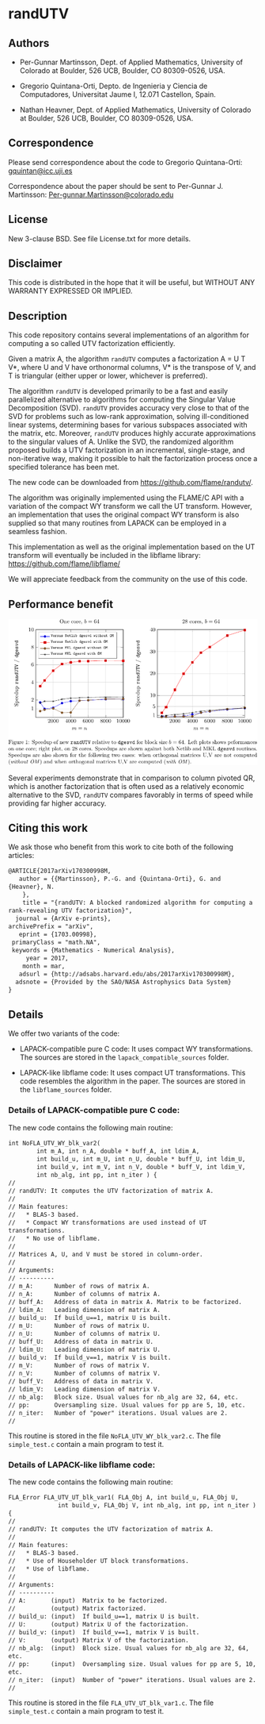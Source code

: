 # randUTV

## Authors

* Per-Gunnar Martinsson,
  Dept. of Applied Mathematics,
  University of Colorado at Boulder,
  526 UCB, Boulder, CO 80309-0526, USA.

* Gregorio Quintana-Orti,
  Depto. de Ingenieria y Ciencia de Computadores,
  Universitat Jaume I,
  12.071 Castellon, Spain.

* Nathan Heavner,
  Dept. of Applied Mathematics,
  University of Colorado at Boulder,
  526 UCB, Boulder, CO 80309-0526, USA.

## Correspondence

Please send correspondence about the code to 
Gregorio Quintana-Ortí: <gquintan@icc.uji.es>

Correspondence about the paper should be sent to
Per-Gunnar J. Martinsson: <Per-gunnar.Martinsson@colorado.edu>

## License

New 3-clause BSD.
See file License.txt for more details.

## Disclaimer

This code is distributed in the hope that it will be useful, but
WITHOUT ANY WARRANTY EXPRESSED OR IMPLIED. 

## Description

This code repository contains several implementations 
of an algorithm for computing a so called UTV factorization efficiently.

Given a matrix A, the algorithm `randUTV` 
computes a factorization A = U T V*, where 
U and V have orthonormal columns,
V* is the transpose of V,
and T is triangular (either upper or lower, whichever is preferred).

The algorithm `randUTV` is developed primarily
to be a fast and easily parallelized alternative
to algorithms for computing the Singular Value Decomposition (SVD).
`randUTV` provides accuracy very close to that of the SVD for problems
such as low-rank approximation, solving ill-conditioned linear systems,
determining bases for various subspaces associated with the matrix, etc.
Moreover, `randUTV` produces
highly accurate approximations to the singular values of A.
Unlike the SVD,
the randomized algorithm proposed builds a UTV factorization in an
incremental, single-stage, and non-iterative way, making it
possible to halt the factorization process 
once a specified tolerance has been met.

The new code can be downloaded from https://github.com/flame/randutv/.

The algorithm was originally implemented using the FLAME/C API with 
a variation of the compact WY transform we call the UT transform. 
However, an implementation that uses the original compact WY transform 
is also supplied so that many routines from LAPACK can be employed in a 
seamless fashion.

This implementation as well as the original implementation based on the UT
transform will eventually be included in the libflame library: 
https://github.com/flame/libflame/

We will appreciate feedback from the community on the use of this code.

## Performance benefit

![alt tag](./utv_marbore_speedups_nb64.png)

Several experiments demonstrate that in comparison to column pivoted QR, 
which is another factorization that is often used 
as a relatively economic alternative to the SVD,
`randUTV` compares favorably in terms of speed while providing far higher
accuracy.

## Citing this work

We ask those who benefit from this work 
to cite both of the following articles:

```
@ARTICLE{2017arXiv170300998M,
   author = {{Martinsson}, P.-G. and {Quintana-Orti}, G. and {Heavner}, N.
	},
    title = "{randUTV: A blocked randomized algorithm for computing a rank-revealing UTV factorization}",
  journal = {ArXiv e-prints},
archivePrefix = "arXiv",
   eprint = {1703.00998},
 primaryClass = "math.NA",
 keywords = {Mathematics - Numerical Analysis},
     year = 2017,
    month = mar,
   adsurl = {http://adsabs.harvard.edu/abs/2017arXiv170300998M},
  adsnote = {Provided by the SAO/NASA Astrophysics Data System}
}
```

## Details

We offer two variants of the code:

* LAPACK-compatible pure C code: 
  It uses compact WY transformations.
  The sources are stored in the `lapack_compatible_sources` folder.

* LAPACK-like libflame code: 
  It uses compact UT transformations.
  This code resembles the algorithm in the paper.
  The sources are stored in the `libflame_sources` folder.

### Details of LAPACK-compatible pure C code: 

The new code contains the following main routine:

```
int NoFLA_UTV_WY_blk_var2(
        int m_A, int n_A, double * buff_A, int ldim_A,
        int build_u, int m_U, int n_U, double * buff_U, int ldim_U,
        int build_v, int m_V, int n_V, double * buff_V, int ldim_V,
        int nb_alg, int pp, int n_iter ) {
//
// randUTV: It computes the UTV factorization of matrix A.
//
// Main features:
//   * BLAS-3 based.
//   * Compact WY transformations are used instead of UT transformations.
//   * No use of libflame.
//
// Matrices A, U, and V must be stored in column-order.
//
// Arguments:
// ----------
// m_A:      Number of rows of matrix A.
// n_A:      Number of columns of matrix A.
// buff_A:   Address of data in matrix A. Matrix to be factorized.
// ldim_A:   Leading dimension of matrix A.
// build_u:  If build_u==1, matrix U is built.
// m_U:      Number of rows of matrix U.
// n_U:      Number of columns of matrix U.
// buff_U:   Address of data in matrix U.
// ldim_U:   Leading dimension of matrix U.
// build_v:  If build_v==1, matrix V is built.
// m_V:      Number of rows of matrix V.
// n_V:      Number of columns of matrix V.
// buff_V:   Address of data in matrix V.
// ldim_V:   Leading dimension of matrix V.
// nb_alg:   Block size. Usual values for nb_alg are 32, 64, etc.
// pp:       Oversampling size. Usual values for pp are 5, 10, etc.
// n_iter:   Number of "power" iterations. Usual values are 2.
//
```

This routine is stored in the file `NoFLA_UTV_WY_blk_var2.c`.
The file `simple_test.c` contain a main program to test it.

### Details of LAPACK-like libflame code: 

The new code contains the following main routine:

```
FLA_Error FLA_UTV_UT_blk_var1( FLA_Obj A, int build_u, FLA_Obj U, 
              int build_v, FLA_Obj V, int nb_alg, int pp, int n_iter ) {
//
// randUTV: It computes the UTV factorization of matrix A.
//
// Main features:
//   * BLAS-3 based.
//   * Use of Householder UT block transformations.
//   * Use of libflame.
//
// Arguments:
// ----------
// A:       (input)  Matrix to be factorized.
//          (output) Matrix factorized.
// build_u: (input)  If build_u==1, matrix U is built.
// U:       (output) Matrix U of the factorization.
// build_v: (input)  If build_v==1, matrix V is built.
// V:       (output) Matrix V of the factorization.
// nb_alg:  (input)  Block size. Usual values for nb_alg are 32, 64, etc.
// pp:      (input)  Oversampling size. Usual values for pp are 5, 10, etc.
// n_iter:  (input)  Number of "power" iterations. Usual values are 2.
//
```

This routine is stored in the file `FLA_UTV_UT_blk_var1.c`.
The file `simple_test.c` contain a main program to test it.


